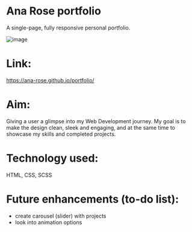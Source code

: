 # Ana Rose portfolio

A single-page, fully responsive personal portfolio.

![image](https://user-images.githubusercontent.com/100544932/159830490-b092dc0e-746b-44a1-b9f2-84d3b65729b4.png)

# Link:
https://ana-rose.github.io/portfolio/

# Aim:
Giving a user a glimpse into my Web Development journey. 
My goal is to make the design clean, sleek and engaging, and at the same time to showcase my skills and completed projects. 

# Technology used:
HTML, CSS, SCSS

# Future enhancements (to-do list):
- create carousel (slider) with projects
- look into animation options
